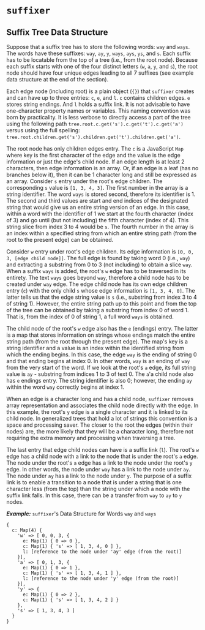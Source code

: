 # `suffixer`

## Suffix Tree Data Structure

Suppose that a suffix tree has to store the following words: `way` and `ways`.  The words
have these suffixes: `way`, `ay`, `y`, `ways`, `ays`, `ys`, and `s`.  Each suffix has to
be locatable from the top of a tree (i.e., from the root node).  Because each suffix starts
with one of the four distinct letters (`w`, `a`, `y`, and `s`), the root node should have
four unique edges leading to all 7 suffixes (see example data structure at the end of the
section).

Each edge node (including root) is a plain object (`{}`) that `suffixer` creates and can have
up to three entries: `c`, `e`, and `l`.  `c` contains children edges.  `e` stores string endings.
And `l` holds a suffix link.  It is not advisable to have one-character property names or variables.
This naming convention was born by practicality.  It is less verbose to directly access a part
of the tree using the following path `tree.root.c.get('s').c.get('t').c.get('a')` versus using
the full spelling: `tree.root.children.get('s').children.get('t').children.get('a')`.

The root node has only children edges entry.  The `c` is a JavaScript `Map` where key is the
first character of the edge and the value is the edge information or just the edge's child node.
If an edge length is at least 2 characters, then edge information is an array.  Or, if an edge
is a leaf (has no branches below it), then it can be 1 character long and still be expressed
as an array.  Consider `s` entry under the root's edge children.  The corresponding `s` value
is `[1, 3, 4, 3]`.  The first number in the array is a string identifier.  The word `ways` is
stored second, therefore its identifier is 1. The second and third values are start and end
indices of the designated string that would give us an entire string version of an edge.  In
this case, within a word with the identifier of 1 we start at the fourth character (index of 3)
and go until (but not including) the fifth character (index of 4).  This string slice from index
3 to 4 would be `s`.  The fourth number in the array is an index within a specified string from
which an entire string path (from the root to the present edge) can be obtained.

Consider `w` entry under root's edge children.  Its edge information is `[0, 0, 3, [edge child node]]`.
The full edge is found by taking word 0 (i.e., `way`) and extracting a substring from 0 to 3 
(not including) to obtain a slice `way`.  When a suffix `ways` is added, the root's `w` edge 
has to be traversed in its entirety.  The text `ways` goes beyond `way`, therefore a child
node has to be created under `way` edge.  The edge child node has its own edge children entry (`c`)
with the only child `s` whose edge information is `[1, 3, 4, 0]`.  The latter tells us that
the edge string value is `s` (i.e., substring from index 3 to 4 of string 1).  However, the
entire string path up to this point and from the top of the tree can be obtained by taking a
substring from index 0 of word 1.  That is, from the index of 0 of string 1, a full word `ways`
is obtained.

The child node of the root's `w` edge also has the `e` (endings) entry.  The latter is a map
that stores information on strings whose endings match the entire string path (from the root
through the present edge). The map's key is a string identifier and a value is an index within
the identified string from which the ending begins.  In this case, the edge `way` is the ending
of string 0 and that ending begins at index 0.  In other words, `way` is an ending of `way` from
the very start of the word.  If we look at the root's `a` edge, its full string value is `ay` -
substring from indices 1 to 3 of text 0.  The `a`'a child node also has `e` endings entry.  The
string identifier is also 0; however, the ending `ay` within the word `way` correctly begins at
index 1.

When an edge is a character long and has a child node, `suffixer` removes array representation and
associates the child node directly with the edge.  In this example, the root's `y` edge is a single
character and it is linked to its child node.  In generalized trees that hold a lot of strings this
convention is a space and processing saver.  The closer to the root the edges (within their nodes) are,
the more likely that they will be a character long, therefore not requiring the extra memory and
processing when traversing a tree.

The last entry that edge child nodes can have is a suffix link (`l`).  The root's `w` edge has
a child node with a link to the node that is under the root's `a` edge.  The node under the root's `a`
edge has a link to the node under the root's `y` edge.  In other words, the node under `way` has a
link to the node under `ay`.  The node under `ay` has a link to the node under `y`.  The purpose of a
suffix link is to enable a transition to a node that is under a string that is one character less
(from the top) than the string under which a node with the suffix link falls.  In this case, there
can be a transfer from `way` to `ay` to `y` nodes.

***Example:*** `suffixer`'s Data Structure for Words `way` and `ways`
```
{
  c: Map(4) {
    'w' => [ 0, 0, 3, {
      e: Map(1) { 0 => 0 },
      c: Map(1) { 's' => [ 1, 3, 4, 0 ] },
      l: [reference to the node under 'ay' edge (from the root)]
    }],
    'a' => [ 0, 1, 3, {
      e: Map(1) { 0 => 1 },
      c: Map(1) { 's' => [ 1, 3, 4, 1 ] },
      l: [reference to the node under 'y' edge (from the root)]
    }],
    'y' => {
      e: Map(1) { 0 => 2 },
      c: Map(1) { 's' => [ 1, 3, 4, 2 ] }
    },
    's' => [ 1, 3, 4, 3 ]
  }
}
```
